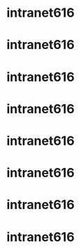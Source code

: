 # intranet616
# intranet616
# intranet616
# intranet616
# intranet616
# intranet616
# intranet616
# intranet616

